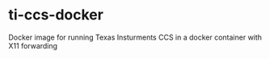 # ti-ccs-docker
Docker image for running Texas Insturments CCS in a docker container with X11 forwarding
